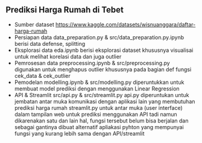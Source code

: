 ## Prediksi Harga Rumah di Tebet

- Sumber dataset
  https://www.kaggle.com/datasets/wisnuanggara/daftar-harga-rumah
- Persiapan data
  data_preparation.py & src/data_preparation.py.ipynb berisi data defense, splitting
- Eksplorasi data
  eda.ipynb berisi eksplorasi dataset khususnya visualisai untuk melihat korelasi data dan juga outlier
- Pemrosesan data
  preprocessing.ipynb & src/preprocessing.py digunakan untuk menghapus outlier khususnya pada bagian def fungsi cek_data & cek_outlier
- Pemodelan 
  modelling.ipynb & src/modelling.py diperuntukkan untuk membuat model prediksi dengan menggunakan Linear Regression
- API & Streamlit
  src/api.py & src/streamlit.py
  api.py diperuntukan untuk jembatan antar muka komunikasi dengan aplikasi lain yang membutuhan prediksi harga rumah
  streamlit.py untuk antar muka (user interface) dalam tampilan web untuk prediksi menggunakan API tadi
  namun dikarenakan satu dan lain hal, fungsi tersebut belum bisa berjalan
  dan sebagai gantinya dibuat alternatif apliakasi pyhton yang mempunyai fungsi yang kurang lebih sama dengan API/streamlit
 